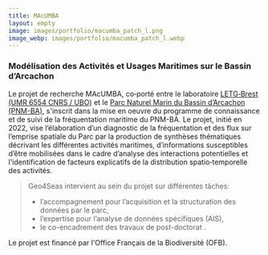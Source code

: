 ```yaml
---
title: MAcUMBA
layout: empty
image: images/portfolio/macumba_patch_l.png
image_webp: images/portfolio/macumba_patch_l.webp
---
```


### Modélisation des Activités et Usages Maritimes sur le Bassin d’Arcachon

Le projet de recherche MAcUMBA, co‐porté entre le laboratoire [LETG‐Brest (UMR 6554 CNRS / UBO)](https://letg.cnrs.fr/) et le [Parc Naturel Marin du Bassin d’Arcachon (PNM-BA)](https://parc-marin-bassin-arcachon.fr/), s'inscrit dans la mise en oeuvre du programme de connaissance et de suivi de la fréquentation maritime du  PNM-BA. Le projet, initié en 2022, vise l’élaboration d’un diagnostic de la fréquentation et des flux sur l’emprise spatiale du Parc par la production de synthèses thématiques décrivant les différentes activités maritimes, d’informations susceptibles d’être mobilisées dans le cadre d’analyse des interactions potentielles et l'identification de facteurs explicatifs de la distribution spatio‐temporelle des activités.

> Geo4Seas intervient au sein du projet sur différentes tâches:  
> - l’accompagnement pour l’acquisition et la structuration des données par le parc,
> - l’expertise pour l’analyse de données spécifiques (AIS),
> - le co-encadrement des travaux de post-doctorat .

Le projet est financé par l'Office Français de la Biodiversité (OFB).
